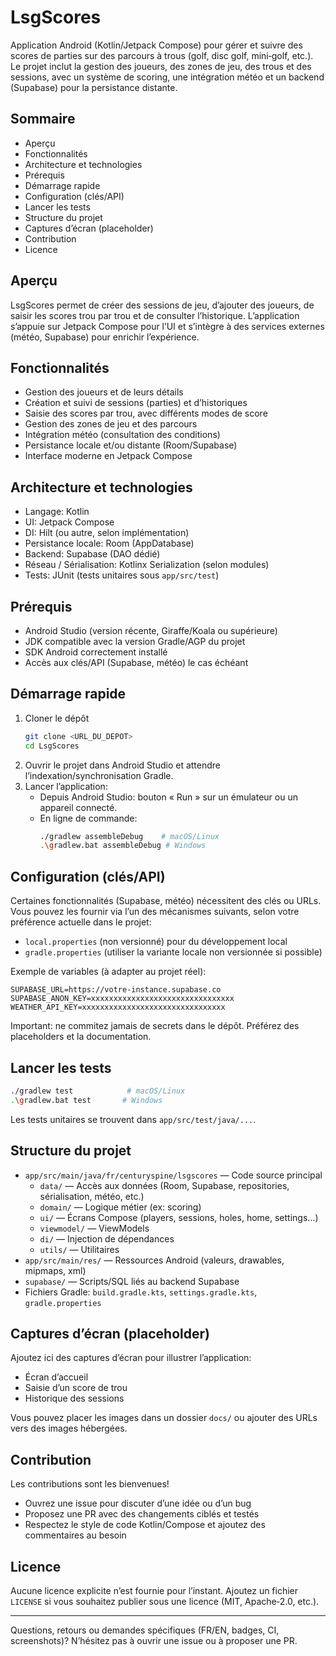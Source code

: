 # LsgScores

Application Android (Kotlin/Jetpack Compose) pour gérer et suivre des scores de parties sur des parcours à trous (golf, disc golf, mini‑golf, etc.). Le projet inclut la gestion des joueurs, des zones de jeu, des trous et des sessions, avec un système de scoring, une intégration météo et un backend (Supabase) pour la persistance distante.

## Sommaire
- Aperçu
- Fonctionnalités
- Architecture et technologies
- Prérequis
- Démarrage rapide
- Configuration (clés/API)
- Lancer les tests
- Structure du projet
- Captures d’écran (placeholder)
- Contribution
- Licence

## Aperçu
LsgScores permet de créer des sessions de jeu, d’ajouter des joueurs, de saisir les scores trou par trou et de consulter l’historique. L’application s’appuie sur Jetpack Compose pour l’UI et s’intègre à des services externes (météo, Supabase) pour enrichir l’expérience.

## Fonctionnalités
- Gestion des joueurs et de leurs détails
- Création et suivi de sessions (parties) et d’historiques
- Saisie des scores par trou, avec différents modes de score
- Gestion des zones de jeu et des parcours
- Intégration météo (consultation des conditions)
- Persistance locale et/ou distante (Room/Supabase)
- Interface moderne en Jetpack Compose

## Architecture et technologies
- Langage: Kotlin
- UI: Jetpack Compose
- DI: Hilt (ou autre, selon implémentation)
- Persistance locale: Room (AppDatabase)
- Backend: Supabase (DAO dédié)
- Réseau / Sérialisation: Kotlinx Serialization (selon modules)
- Tests: JUnit (tests unitaires sous `app/src/test`)

## Prérequis
- Android Studio (version récente, Giraffe/Koala ou supérieure)
- JDK compatible avec la version Gradle/AGP du projet
- SDK Android correctement installé
- Accès aux clés/API (Supabase, météo) le cas échéant

## Démarrage rapide
1. Cloner le dépôt
   ```bash
   git clone <URL_DU_DEPOT>
   cd LsgScores
   ```
2. Ouvrir le projet dans Android Studio et attendre l’indexation/synchronisation Gradle.
3. Lancer l’application:
   - Depuis Android Studio: bouton « Run » sur un émulateur ou un appareil connecté.
   - En ligne de commande:
     ```bash
     ./gradlew assembleDebug    # macOS/Linux
     .\gradlew.bat assembleDebug # Windows
     ```

## Configuration (clés/API)
Certaines fonctionnalités (Supabase, météo) nécessitent des clés ou URLs. Vous pouvez les fournir via l’un des mécanismes suivants, selon votre préférence actuelle dans le projet:
- `local.properties` (non versionné) pour du développement local
- `gradle.properties` (utiliser la variante locale non versionnée si possible)

Exemple de variables (à adapter au projet réel):
```
SUPABASE_URL=https://votre‑instance.supabase.co
SUPABASE_ANON_KEY=xxxxxxxxxxxxxxxxxxxxxxxxxxxxxxxx
WEATHER_API_KEY=xxxxxxxxxxxxxxxxxxxxxxxxxxxxxxxx
```
Important: ne commitez jamais de secrets dans le dépôt. Préférez des placeholders et la documentation.

## Lancer les tests
```bash
./gradlew test            # macOS/Linux
.\gradlew.bat test       # Windows
```
Les tests unitaires se trouvent dans `app/src/test/java/...`.

## Structure du projet
- `app/src/main/java/fr/centuryspine/lsgscores` — Code source principal
  - `data/` — Accès aux données (Room, Supabase, repositories, sérialisation, météo, etc.)
  - `domain/` — Logique métier (ex: scoring)
  - `ui/` — Écrans Compose (players, sessions, holes, home, settings…)
  - `viewmodel/` — ViewModels
  - `di/` — Injection de dépendances
  - `utils/` — Utilitaires
- `app/src/main/res/` — Ressources Android (valeurs, drawables, mipmaps, xml)
- `supabase/` — Scripts/SQL liés au backend Supabase
- Fichiers Gradle: `build.gradle.kts`, `settings.gradle.kts`, `gradle.properties`

## Captures d’écran (placeholder)
Ajoutez ici des captures d’écran pour illustrer l’application:
- Écran d’accueil
- Saisie d’un score de trou
- Historique des sessions

Vous pouvez placer les images dans un dossier `docs/` ou ajouter des URLs vers des images hébergées.

## Contribution
Les contributions sont les bienvenues!
- Ouvrez une issue pour discuter d’une idée ou d’un bug
- Proposez une PR avec des changements ciblés et testés
- Respectez le style de code Kotlin/Compose et ajoutez des commentaires au besoin

## Licence
Aucune licence explicite n’est fournie pour l’instant. Ajoutez un fichier `LICENSE` si vous souhaitez publier sous une licence (MIT, Apache‑2.0, etc.).

---

Questions, retours ou demandes spécifiques (FR/EN, badges, CI, screenshots)? N’hésitez pas à ouvrir une issue ou à proposer une PR.